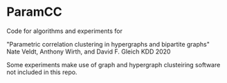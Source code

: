 # ParamCC

Code for algorithms and experiments for

"Parametric correlation clustering in hypergraphs and bipartite graphs"
Nate Veldt, Anthony Wirth, and David F. Gleich
KDD 2020

Some experiments make use of graph and hypergraph clusteiring software not included in this repo.
